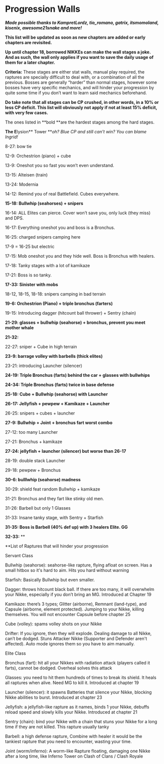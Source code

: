 
# Progression Walls


***Made possible thanks to KampretLordz, tio_romano, gatrix, itsmomoland, kisenix, awesome21snake and more!***



**This list will be updated as soon as new chapters are added or early chapters are revisited.**



**Up until chapter 18, borrowed NIKKEs can make the wall stages a joke. And as such, the wall only applies if you want to save the daily usage of them for a later chapter.**



**Criteria:** These stages are either stat walls, manual play required, the raptures are specially difficult to deal with, or a combination of all the previous. Bosses are generally “harder” than normal stages, however some bosses have very specific mechanics, and will hinder your progression by quite some time if you don’t want to learn said mechanics beforehand. 



**Do take note that all stages can be CP crushed, in other words, in a 10% or less CP deficit. This list will obviously not apply if not at least 15% deficit, with very few cases.**



The ones listed in **bold **are the hardest stages among the hard stages. 



**The E**lysion** Tower ***oh? Blue CP and still can’t win? You can blame Ingrid!*

8-27: bow tie

12-9: Orchestrion (piano) + cube

13-9: Oneshot you so fast you won’t even understand.

13-15: Alteisen (train)

13-24: Modernia

14-12: Remind you of real Battlefield. Cubes everywhere.

**15-18: Bullwhip (seahorses) + snipers**

16-14: ALL Elites can pierce. Cover won’t save you, only luck (they miss) and DPS.

16-17: Everything oneshot you and boss is a Bronchus.

16-25: charged snipers camping here

17-9 = 16-25 but electric

17-15: Mob oneshot you and they hide well. Boss is Bronchus with healers.

17-18: Tanky stages with a lot of kamikaze

17-21: Boss is so tanky.

**17-33: Sinister with mobs**

18-12, 18-15, 18-18: snipers camping in bad terrain

**19-6: Orchestrion (Piano) + triple bronchus (farters)**

19-15: Introducing dagger (hitcount ball thrower) + Sentry (chain)

**21-29: glasses + bullwhip (seahorse) + bronchus, prevent you meet mother whale**

**21-32:** 

22-27: sniper + Cube in high terrain

**23-9: barrage volley with barbells (thick elites)**

23-21: introducing Launcher (silencer)

**24-19: Triple Bronchus (farts) behind the car + glasses with bullwhips**

**24-34: Triple Bronchus (farts) twice in base defense**

**25-18: Cube + Bullwhip (seahorse) with Launcher**

**26-17: Jellyfish + pewpew + Kamikaze + Launcher**

26-25: snipers + cubes + launcher

**27-9: Bullwhip + Joint + bronchus fart worst combo**

27-12: too many Launcher

27-21: Bronchus + kamikaze

**27-24: jellyfish + launcher (silencer) but worse than 26-17**

28-19: double stack Launcher

29-18: pewpew + Bronchus

**30-6: bulllwhip (seahorse) madness**

30-29: shield feat random Bullwhip + kamikaze

31-21: Bronchus and they fart like stinky old men.

31-26: Barbell but only 1 Glasses 

31-33: Insane tanky stage, with Sentry + Starfish

**31-35: Boss is Barbell (40% def up) with 3 healers Elite. GG**

**32-33:** **

**List of Raptures that will hinder your progression


Servant Class

Bullwhip (seahorse): seahorse-like rapture, flying afloat on screen. Has a small hitbox so it's hard to aim. Hits you hard without warning

Starfish: Basically Bullwhip but even smaller.

Dagger: throws hitcount black ball. If there are too many, it will overwhelm your Nikke, especially if you don’t bring an MG. Introduced at Chapter 19

Kamikaze: there’s 3 types; Glitter (airborne), Remnant (land-type), and Capsule (airborne, element protected). Jumping to your Nikke, killing themselves. You will not encounter Capsule before chapter 25

Cube (volley): spams volley shots on your Nikke

Drifter: If you ignore, then they will explode. Dealing damage to all Nikke, can’t be dodged. Stuns Attacker Nikke (Supporter and Defender aren't affected). Auto mode ignores them so you have to aim manually.


Elite Class

Bronchus (fart): hit all your Nikkes with radiation attack (players called it farts), cannot be dodged. Overheal solves this attack

Glasses: you need to hit them hundreds of times to break its shield. It heals all raptures when alive. Need MG to kill it. Introduced at chapter 19

Launcher (silencer): it spawns Batteries that silence your Nikke, blocking Nikke abilities to burst. Introduced at chapter 23

Jellyfish: a jellyfish-like rapture as it names, binds 1 your Nikke, debuffs reload speed and slowly kills your Nikke. Introduced at chapter 21

Sentry (chain): bind your Nikke with a chain that stuns your Nikke for a long time if they are not killed. This rapture usually tanky

Barbell: a high defense rapture, Combine with healer it would be the tankiest rapture that you need to encounter, wasting your time. 

Joint (worm/inferno): A worm-like Rapture floating, damaging one Nikke after a long time, like Inferno Tower on Clash of Clans / Clash Royale
